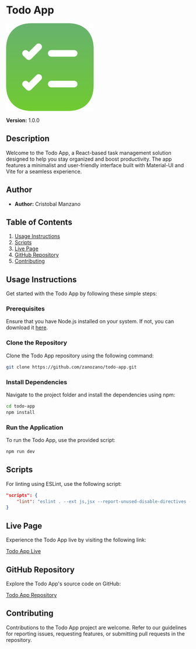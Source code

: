 # Todo App

![Todo App Logo](/public/favicon.svg)

**Version:** 1.0.0

## Description

Welcome to the Todo App, a React-based task management solution designed to help you stay organized and boost productivity. The app features a minimalist and user-friendly interface built with Material-UI and Vite for a seamless experience.

## Author

- **Author:** Cristobal Manzano

## Table of Contents

1. [Usage Instructions](#usage-instructions)
2. [Scripts](#scripts)
3. [Live Page](#live-page)
4. [GitHub Repository](#github-repository)
5. [Contributing](#contributing)

## Usage Instructions

Get started with the Todo App by following these simple steps:

### Prerequisites

Ensure that you have Node.js installed on your system. If not, you can download it [here](https://nodejs.org/).

### Clone the Repository

Clone the Todo App repository using the following command:

```bash
git clone https://github.com/zanozano/todo-app.git
```

### Install Dependencies

Navigate to the project folder and install the dependencies using npm:

```bash
cd todo-app
npm install
```

### Run the Application

To run the Todo App, use the provided script:

```bash
npm run dev
```

## Scripts

For linting using ESLint, use the following script:

```json
"scripts": {
    "lint": "eslint . --ext js,jsx --report-unused-disable-directives --max-warnings 0"
}
```

## Live Page

Experience the Todo App live by visiting the following link:

[Todo App Live](https://zano-react-todo.web.app/)

## GitHub Repository

Explore the Todo App's source code on GitHub:

[Todo App Repository](https://github.com/zanozano/todo-app.git)

## Contributing

Contributions to the Todo App project are welcome. Refer to our guidelines for reporting issues, requesting features, or submitting pull requests in the repository.

